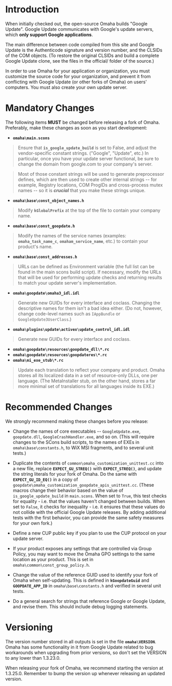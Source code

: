 # Introduction #

When initially checked out, the open-source Omaha builds "Google Update".  Google Update communicates with Google's update servers, which **only support Google applications**.

The main difference between code compiled from this site and Google Update is the Authenticode signature and version number, and the CLSIDs of the COM objects. (To restore the original CLSIDs and build a complete Google Update clone, see the files in the official/ folder of the source.)

In order to use Omaha for your application or organization, you must customize the source code for your organization, and prevent it from conflicting with Google Update (or other forks of Omaha) on users' computers.  You must also create your own update server.

# Mandatory Changes #

The following items **MUST** be changed before releasing a fork of Omaha.  Preferably, make these changes as soon as you start development:

  * **`omaha\main.scons`**

> Ensure that **`is_google_update_build`** is set to False, and adjust the vendor-specific constant strings.  ("Google", "Update", etc.)  In particular, once you have your update server functional, be sure to change the domain from google.com to your company's server.

> Most of those constant strings will be used to generate preprocessor defines, which are then used to create other internal strings -- for example, Registry locations, COM ProgIDs and cross-process mutex names -- so it is _**crucial**_ that you make these strings unique.

  * **`omaha\base\const_object_names.h`**

> Modify **`kGlobalPrefix`** at the top of the file to contain your company name.

  * **`omaha\base\const_goopdate.h`**

> Modify the names of the service names (examples: **`omaha_task_name_c`**, **`omaham_service_name`**, etc.) to contain your product's name.

  * **`omaha\base\const_addresses.h`**

> URLs can be defined as Environment variable (the full list can be found in the main scons build script). If necessary, modify the URLs that will be used for performing update checks and returning results to match your update server's implementation.

  * **`omaha\goopdate\omaha3_idl.idl`**

> Generate new GUIDs for every interface and coclass.  Changing the descriptive names for them isn't a bad idea either.  (Do not, however, change code-level names such as `IAppBundle` or `GoogleUpdate3UserClass`.)

  * **`omaha\plugins\update\activex\update_control_idl.idl`**

> Generate new GUIDs for every interface and coclass.

  * **`omaha\goopdate\resources\goopdate_dll\*.rc`**
  * **`omaha\goopdate\resources\goopdateres\*.rc`**
  * **`omaha\mi_exe_stub\*.rc`**

> Update each translation to reflect your company and product.  Omaha stores all its localized data in a set of resource-only DLLs, one per language. (The MetaInstaller stub, on the other hand, stores a far more minimal set of translations for all languages inside its EXE.)

# Recommended Changes #

We strongly recommend making these changes before you release:

  * Change the names of core executables -- `GoogleUpdate.exe`, `goopdate.dll`, `GoogleCrashHandler.exe`, and so on.  (This will require changes to the SCons build scripts, to the names of EXEs in `omaha\base\constants.h`, to WiX MSI fragments, and to several unit tests.)

  * Duplicate the contents of `common\omaha_customization_unittest.cc` into a new file, replace **`EXPECT_GU_STREQ()`** with **`EXPECT_STREQ()`**, and update the string literals for your fork of Omaha.  Do the same with **`EXPECT_GU_ID_EQ()`** in a copy of `goopdate\omaha_customization_goopdate_apis_unittest.cc`.  (These macros change their behavior based on the value of `is_google_update_build` in `main.scons`.  When set to `True`, this test checks for equality - i.e. that the values haven't changed between builds.  When set to `False`, it checks for inequality - i.e. it ensures that these values do not collide with the official Google Update releases.  By adding additional tests with the first behavior, you can provide the same safety measures for your own fork.)

  * Define a new CUP public key if you plan to use the CUP protocol on your update server.

  * If your product exposes any settings that are controlled via Group Policy, you may want to move the Omaha GPO settings to the same location as your product.  This is set in `omaha\common\const_group_policy.h`.

  * Change the value of the reference GUID used to identify your fork of Omaha when self-updating.  This is defined in **`kGoopdateGuid`** and **`GOOPDATE_APP_ID`** in `omaha\base\constants.h` and verified in several unit tests.

  * Do a general search for strings that reference Google or Google Update, and revise them.  This should include debug logging statements.

# Versioning #

The version number stored in all outputs is set in the file **`omaha\VERSION`**.  Omaha has some functionality in it from Google Update related to bug workarounds when upgrading from prior versions, so don't set the VERSION to any lower than 1.3.23.0.

When releasing your fork of Omaha, we recommend starting the version at 1.3.25.0.  Remember to bump the version up whenever releasing an updated version.